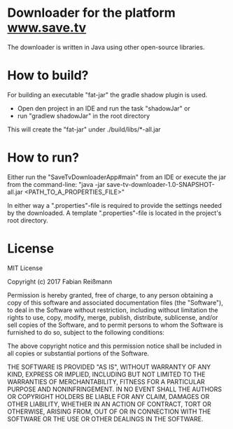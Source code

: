 # Downloader for the platform www.save.tv
The downloader is written in Java using other open-source libraries.

# How to build?
For building an executable "fat-jar" the gradle shadow plugin is used.

- Open den project in an IDE and run the task "shadowJar"
or
- run "gradlew shadowJar" in the root directory

This will create the "fat-jar" under ./build/libs/*-all.jar

# How to run?
Either run the "SaveTvDownloaderApp#main" from an IDE or execute the jar from the command-line:
"java -jar save-tv-downloader-1.0-SNAPSHOT-all.jar <PATH_TO_A_PROPERTIES_FILE>"

In either way a ".properties"-file is required to provide the settings needed by the downloaded.
A template ".properties"-file is located in the project's root directory.


# License
MIT License

Copyright (c) 2017 Fabian Reißmann

Permission is hereby granted, free of charge, to any person obtaining a copy
of this software and associated documentation files (the "Software"), to deal
in the Software without restriction, including without limitation the rights
to use, copy, modify, merge, publish, distribute, sublicense, and/or sell
copies of the Software, and to permit persons to whom the Software is
furnished to do so, subject to the following conditions:

The above copyright notice and this permission notice shall be included in all
copies or substantial portions of the Software.

THE SOFTWARE IS PROVIDED "AS IS", WITHOUT WARRANTY OF ANY KIND, EXPRESS OR
IMPLIED, INCLUDING BUT NOT LIMITED TO THE WARRANTIES OF MERCHANTABILITY,
FITNESS FOR A PARTICULAR PURPOSE AND NONINFRINGEMENT. IN NO EVENT SHALL THE
AUTHORS OR COPYRIGHT HOLDERS BE LIABLE FOR ANY CLAIM, DAMAGES OR OTHER
LIABILITY, WHETHER IN AN ACTION OF CONTRACT, TORT OR OTHERWISE, ARISING FROM,
OUT OF OR IN CONNECTION WITH THE SOFTWARE OR THE USE OR OTHER DEALINGS IN THE
SOFTWARE.
